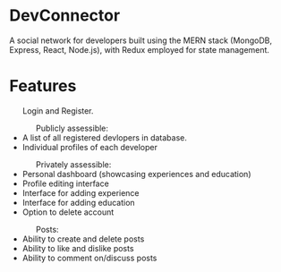 # DevConnector
A social network for developers built using the MERN stack (MongoDB, Express, React, Node.js), with Redux employed for state management.

# Features
<ul>Login and Register.
<ul>Publicly assessible:</ul>
<li>A list of all registered devlopers in database.</li>
<li>Individual profiles of each developer</li>
<ul>Privately assessible:</ul>
<li>Personal dashboard (showcasing experiences and education)</li>
<li>Profile editing interface</li>
<li>Interface for adding experience</li>
<li>Interface for adding education</li>
<li>Option to delete account</li>
<ul>Posts:</ul>
<li>Ability to create and delete posts</li>
<li>Ability to like and dislike posts</li>
<li>Ability to comment on/discuss posts</li>
</ul>


